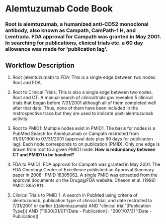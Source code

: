 #  Alemtuzumab Code Book
### Root is alemtuzumab, a humanized anti-CD52 monoclonal antibody,  also known as Campath, CamPath-1 H, and Lemtrada. FDA approval for Campath was granted in May 2001. In searching for publications, clinical trials etc. a 60 day allowance was made for 'publication lag'.

## Workflow Description

1. Root (alemtuzumab) to FDA: This is a single edge between two nodes. Root and FDA.

2. Root to Clinical Trials: This is also a single edge between two nodes. Root and CT. A 
manual search of clinicaltrials.gov revealed 5 clinical trials that began before 7/31/2001 
although all of them completed well after that date. Thus, none of them have been included in the restrospective trace but they are used to indicate post-alemtuzumab activity. 


3. Root to PMID1: Multiple nodes exist in PMID1. The basis for nodes is a PubMed
Search for Alemtuzumab or Campath restricted from 01/01/1900 to 07/31/2001 (approval date plus
60 days for publication lag). Each node corresponds to on publication (PMID). Only one edge 
is drawn from root to a given PMID1 node. **How is redundancy between CT and PMID1 to be handled?**

4. FDA to PMID1:  FDA approval for Campath was granted in May 2001. The FDA Oncology 
Center of  Excellence published an Approval Summary paper in 2008- PMID 18305062. A single 
PMID was  extracted from the approval documents on the Drugs@FDA website. Cheson et al. 
(1996) PMID: 8652811. 

5. Clinical Trials to PMID 1. A  search in PubMed using criteria of alemtuzumab, publication type of clinical trial, and date restricted to 7/31/2001 or earlier (((alemtuzumab) AND "clinical trial"[Publication Type])) AND ("1900/01/01"[Date - Publication] : "2001/07/31"[Date - Publication]) 










